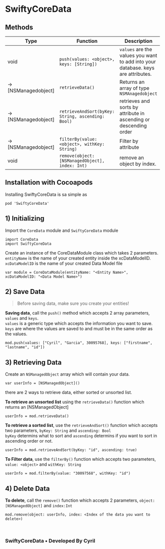 # SwiftyCoreData

## Methods
|     Type              | Function | Description |
| --------------------- | ------------- | ------------- | 
|         void          | `push(values: <object>, keys: [String])`| `values` are the values you want to add into your database. keys are attributes.  | 
| -> [NSManagedobject]  | `retrieveData()`| Returns an array of type `NSMAnagedobject` | 
| -> [NSManagedobject]  | `retrieveAndSort(byKey: String, ascending: Bool)`| retrieves and sorts by attribute in ascending or descending order | 
| -> [NSManagedobject]  | `filterBy(value: <object>, withKey: String)` | Filter by attribute  | 
|         void          | `remove(object: [NSManagedObject], index: Int)`| remove an object by index.  | 



## Installation with Cocoapods
Installing SwiftyCoreData is sa simple as
```
pod 'SwiftyCoreData'
```


## 1) Initializing

Import the ```CoreData``` module and ```SwiftyCoreData``` module
```
import CoreData
import SwiftyCoreData
```

Create an instance of the CoreDataModule class which takes 2 parameters. <br>
```entityName``` is the name of your created entity inside the xcDataModelID. <br>
```xcDataModelID``` is the name of your created Data Model file

```
var module = CoreDataModule(entityName: "<Entity Name>", xcDataModelID: "<Data Model Name>")
```

## 2) Save Data

>Before saving data, make sure you create your entities!

__Saving data__, call the ```push()``` method which accepts 2 array parameters, ```values``` and ```keys```.  <br>
```values``` is a generic type which accepts the information you want to save. <br>
```keys``` are where the values are saved to and must be in the same order as the values.

```
mod.push(values: ["Cyril", "Garcia", 30095768], keys: ["firstname", "lastname", "id"])
```

## 3) Retrieving Data

Create an ```NSManagedObject``` array which will contain your data.
```
var userInfo = [NSManagedObject]()
```

there are 2 ways to retrieve data, either sorted or unsorted list.<br>

__To retrieve an unsorted list__ using the ```retrieveData()``` function which returns an [NSManagedObject]
```
userInfo = mod.retrieveData()
```

__To retrieve a sorted list__, use the ```retrieveAndSort()``` function
which accepts two parameters, ```byKey: String``` and ```ascending: Bool``` <br> 
```byKey``` determins what to sort and ```ascending``` determins if you want to sort in ascending order or not.<br>
```
userInfo = mod.retrieveAndSort(byKey: "id", ascending: true)
```

__To Filter data__, use the ```filterBy()``` function which accepts two parameters, ```value: <object>``` and ```withKey: String``` <br>

```userInfo = mod.filterBy(value: "30097568", withKey: "id")```

## 4) Delete Data

__To delete__, call the ```remove()``` function which accepts 2 parameters, ```object:[NSManagedObject]``` and ```index:Int```

```
mod.remove(object: userInfo, index: <Index of the data you want to delete>)
```

<br>

### SwiftyCoreData • Developed By Cyril
